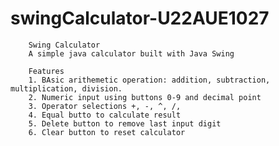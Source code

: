 # swingCalculator-U22AUE1027

        Swing Calculator 
        A simple java calculator built with Java Swing

        Features
        1. BAsic arithemetic operation: addition, subtraction, multiplication, division.
        2. Numeric input using buttons 0-9 and decimal point
        3. Operator selections +, -, ^, /,
        4. Equal butto to calculate result
        5. Delete button to remove last input digit
        6. Clear button to reset calculator
